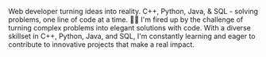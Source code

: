 Web developer turning ideas into reality. C++, Python, Java, & SQL - solving problems, one line of code at a time. 👨‍💻
I'm fired up by the challenge of turning complex problems into elegant solutions with code. With a diverse skillset in C++, Python, Java, and SQL, I'm constantly learning and eager to contribute to innovative projects that make a real impact.
